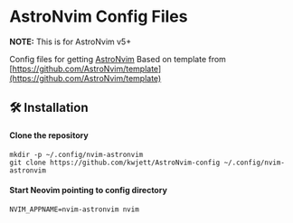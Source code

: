 # AstroNvim Config Files

**NOTE:** This is for AstroNvim v5+

Config files for getting [AstroNvim](https://github.com/AstroNvim/AstroNvim)
Based on template from [https://github.com/AstroNvim/template](https://github.com/AstroNvim/template)

## 🛠️ Installation

#### Clone the repository

```shell
mkdir -p ~/.config/nvim-astronvim
git clone https://github.com/kwjett/AstroNvim-config ~/.config/nvim-astronvim
```

#### Start Neovim pointing to config directory

```shell
NVIM_APPNAME=nvim-astronvim nvim
```
